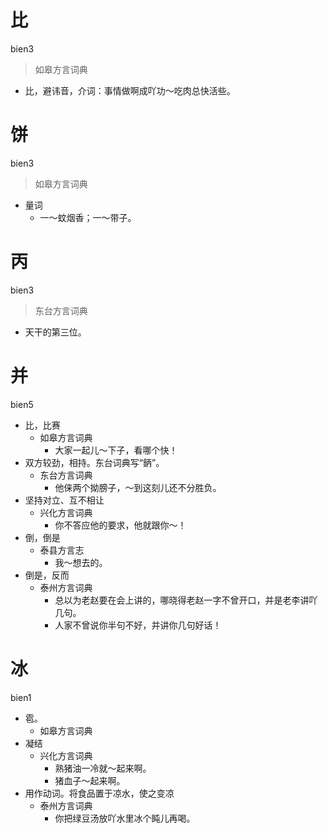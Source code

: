 # 比
bien3
> 如皋方言词典
- 比，避讳音，介词：事情做啊成吖功～吃肉总快活些。

# 饼
bien3
> 如皋方言词典
- 量词
  - 一～蚊烟香；一～带子。

# 丙
bien3
> 东台方言词典
- 天干的第三位。

# 并
bien5
+ 比，比赛
  * 如皋方言词典
    - 大家一起儿～下子，看哪个快！
+ 双方较劲，相持。东台词典写“鈵”。
  * 东台方言词典
    - 他俫两个拗膀子，～到这刻儿还不分胜负。
+ 坚持对立、互不相让
  * 兴化方言词典
    - 你不答应他的要求，他就跟你～！
+ 倒，倒是
  * 泰县方言志
    - 我～想去的。
+ 倒是，反而
  * 泰州方言词典
    - 总以为老赵要在会上讲的，哪晓得老赵一字不曾开口，并是老李讲吖几句。
    - 人家不曾说你半句不好，并讲你几句好话！

# 冰
bien1
+ 雹。
  * 如皋方言词典
+ 凝结
  * 兴化方言词典
    - 熟猪油一冷就～起来啊。
    - 猪血子～起来啊。
+ 用作动词。将食品置于凉水，使之变凉
  * 泰州方言词典
    - 你把绿豆汤放吖水里冰个盹儿再喝。
